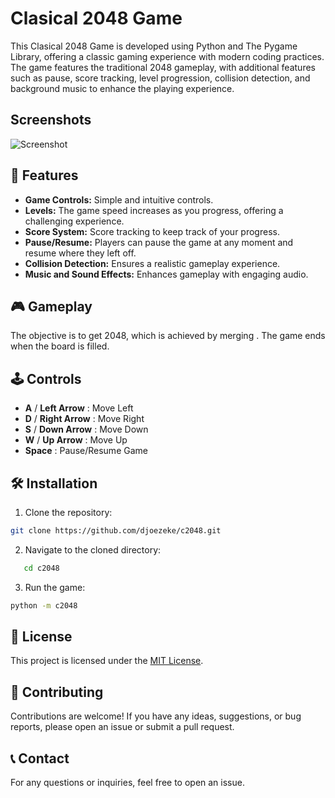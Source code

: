 # Clasical 2048 Game

This Clasical 2048 Game is developed using Python and The Pygame Library, offering a classic gaming experience with modern coding practices. The game features the traditional 2048 gameplay, with additional features such as pause, score tracking, level progression, collision detection, and background music to enhance the playing experience.

## Screenshots

![Screenshot](https://github.com/djoezeke/c2048)

## 🚀 Features

- **Game Controls:** Simple and intuitive controls.
- **Levels:** The game speed increases as you progress, offering a challenging experience.
- **Score System:** Score tracking to keep track of your progress.
- **Pause/Resume:** Players can pause the game at any moment and resume where they left off.
- **Collision Detection:** Ensures a realistic gameplay experience.
- **Music and Sound Effects:** Enhances gameplay with engaging audio.

## 🎮 Gameplay

The objective is to get 2048, which is achieved by merging .
The game ends when the board is filled.

## 🕹️ Controls

- **A** / **Left Arrow** : Move Left
- **D** / **Right Arrow** : Move Right
- **S** / **Down Arrow** : Move Down
- **W** / **Up Arrow** : Move Up
- **Space** : Pause/Resume Game

## 🛠️ Installation

1. Clone the repository:

```bash
git clone https://github.com/djoezeke/c2048.git
```

2. Navigate to the cloned directory:

```bash
   cd c2048
```

3. Run the game:

```bash
python -m c2048
```

## 📝 License

This project is licensed under the [MIT License](LICENSE).

## 🤝 Contributing

Contributions are welcome! If you have any ideas, suggestions, or bug reports, please open an issue or submit a pull request.

## 📞 Contact

For any questions or inquiries, feel free to open an issue.
